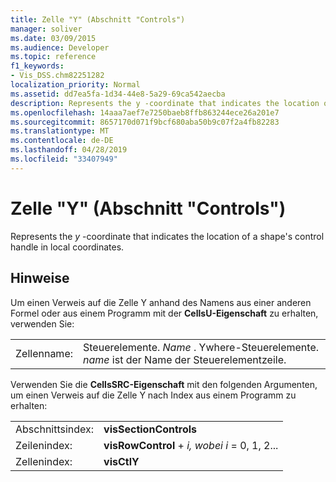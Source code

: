 ```yaml
---
title: Zelle "Y" (Abschnitt "Controls")
manager: soliver
ms.date: 03/09/2015
ms.audience: Developer
ms.topic: reference
f1_keywords:
- Vis_DSS.chm82251282
localization_priority: Normal
ms.assetid: dd7ea5fa-1d34-44e8-5a29-69ca542aecba
description: Represents the y -coordinate that indicates the location of a shape's control handle in local coordinates.
ms.openlocfilehash: 14aaa7aef7e7250baeb8ffb863244ece26a201e7
ms.sourcegitcommit: 8657170d071f9bcf680aba50b9c07f2a4fb82283
ms.translationtype: MT
ms.contentlocale: de-DE
ms.lasthandoff: 04/28/2019
ms.locfileid: "33407949"
---
```

# <a name="y-cell-controls-section"></a>Zelle "Y" (Abschnitt "Controls")

Represents the  *y*  -coordinate that indicates the location of a shape's control handle in local coordinates. 
  
## <a name="remarks"></a>Hinweise

Um einen Verweis auf die Zelle Y anhand des Namens aus einer anderen Formel oder aus einem Programm mit der **CellsU-Eigenschaft** zu erhalten, verwenden Sie: 
  
|||
|:-----|:-----|
| Zellenname:  <br/> | Steuerelemente.  *Name*  . Ywhere-Steuerelemente.  *name*  ist der Name der Steuerelementzeile.  <br/> |
   
Verwenden Sie die **CellsSRC-Eigenschaft** mit den folgenden Argumenten, um einen Verweis auf die Zelle Y nach Index aus einem Programm zu erhalten: 
  
|||
|:-----|:-----|
| Abschnittsindex:  <br/> |**visSectionControls** <br/> |
| Zeilenindex:  <br/> |**visRowControl**  +   *i,* *wobei i* = 0, 1, 2...  <br/> |
| Zellenindex:  <br/> |**visCtlY** <br/> |
   

